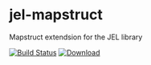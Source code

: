 # jel-mapstruct
Mapstruct extendsion for the JEL library

[![Build Status](https://travis-ci.org/lorislab/jel-mapstruct.png?branch=master)](https://travis-ci.org/lorislab/jel-mapstruct)
[![Download](https://api.bintray.com/packages/lorislab/maven/jel-mapstruct/images/download.svg) ](http://dl.bintray.com/lorislab/maven/org/lorislab/jee/jel-mapstruct/)
